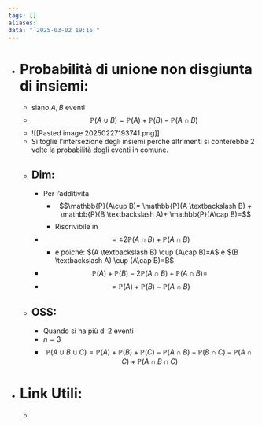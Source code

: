```yaml
---
tags: []
aliases: 
data: "`2025-03-02 19:16`"
---
```

- # Probabilità di unione non disgiunta di insiemi:
	- siano $A,B$ eventi
	- $$\mathbb{P}(A\cup B)=\mathbb{P}(A)+\mathbb{P}(B)-\mathbb{P}(A\cap B)$$
	- ![[Pasted image 20250227193741.png]]
	- Si toglie l’intersezione degli insiemi perché altrimenti si conterebbe 2 volte la probabilità degli eventi in comune.
	- ## Dim:
		- Per l’additività
			- $$\mathbb{P}(A\cup B)= \mathbb{P}(A \textbackslash B) + \mathbb{P}(B \textbackslash A)+ \mathbb{P}(A\cap B)=$$
			- Riscrivibile in 
		- $$=\pm 2\mathbb{P}(A\cap B)+\mathbb{P}(A\cap B)$$
			- e poiché: $(A \textbackslash B) \cup (A\cap B)=A$ e $(B \textbackslash A) \cup (A\cap B)=B$
		- $$\mathbb{P}(A)+\mathbb{P}(B)- 2\mathbb{P}(A\cap B)+ \mathbb{P}(A\cap B)=$$
		- $$=\mathbb{P}(A)+\mathbb{P}(B)-\mathbb{P}(A\cap B)$$
	- ## OSS:
		- Quando si ha più di 2 eventi 
		- $n=3$
		- $$\mathbb{P}(A\cup B\cup C)=\mathbb{P}(A)+\mathbb{P}(B)+\mathbb{P}(C)-\mathbb{P}(A\cap B)-\mathbb{P}(B\cap C)-\mathbb{P}(A\cap C)+\mathbb{P}(A\cap B\cap C)$$
- # Link Utili:
	- 